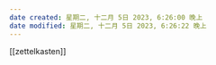 ```yaml
---
date created: 星期二, 十二月 5日 2023, 6:26:00 晚上
date modified: 星期二, 十二月 5日 2023, 6:26:22 晚上
---
```

[[zettelkasten]]
